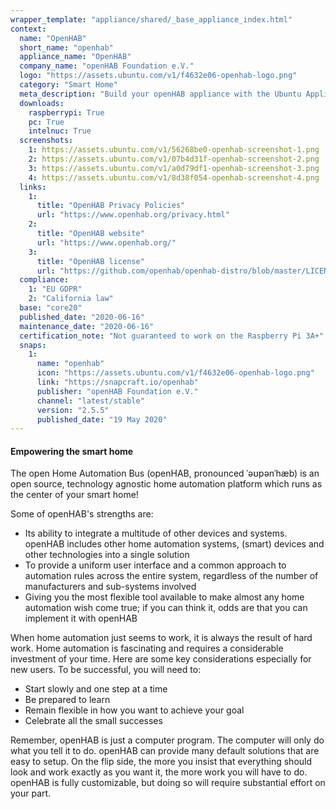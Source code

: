 ```yaml
---
wrapper_template: "appliance/shared/_base_appliance_index.html"
context:
  name: "OpenHAB"
  short_name: "openhab"
  appliance_name: "OpenHAB"
  company_name: "openHAB Foundation e.V."
  logo: "https://assets.ubuntu.com/v1/f4632e06-openhab-logo.png"
  category: "Smart Home"
  meta_description: "Build your openHAB appliance with the Ubuntu Appliance image’s preinstalled snaps. openHAB puts the control of your data and your home at your finger tips. openHAB is the most flexible tool available to make almost any home automation wish come true."
  downloads:
    raspberrypi: True
    pc: True
    intelnuc: True  
  screenshots:
    1: https://assets.ubuntu.com/v1/56268be0-openhab-screenshot-1.png
    2: https://assets.ubuntu.com/v1/07b4d31f-openhab-screenshot-2.png
    3: https://assets.ubuntu.com/v1/a0d79df1-openhab-screenshot-3.png
    4: https://assets.ubuntu.com/v1/8d38f054-openhab-screenshot-4.png
  links:
    1:
      title: "OpenHAB Privacy Policies"
      url: "https://www.openhab.org/privacy.html"
    2:
      title: "OpenHAB website"
      url: "https://www.openhab.org/"
    3:
      title: "OpenHAB license"
      url: "https://github.com/openhab/openhab-distro/blob/master/LICENSE"
  compliance:
    1: "EU GDPR"
    2: "California law"
  base: "core20"
  published_date: "2020-06-16"
  maintenance_date: "2020-06-16"
  certification_note: "Not guaranteed to work on the Raspberry Pi 3A+"
  snaps:
    1:
      name: "openhab"
      icon: "https://assets.ubuntu.com/v1/f4632e06-openhab-logo.png"
      link: "https://snapcraft.io/openhab"
      publisher: "openHAB Foundation e.V."
      channel: "latest/stable"
      version: "2.5.5"
      published_date: "19 May 2020"
---
```

#### Empowering the smart home

The open Home Automation Bus (openHAB, pronounced ˈəʊpənˈhæb) is an open source, technology agnostic home automation platform which runs as the center of your smart home!

Some of openHAB's strengths are:

- Its ability to integrate a multitude of other devices and systems. openHAB includes other home automation systems, (smart) devices and other technologies into a single solution
- To provide a uniform user interface and a common approach to automation rules across the entire system, regardless of the number of manufacturers and sub-systems involved
- Giving you the most flexible tool available to make almost any home automation wish come true; if you can think it, odds are that you can implement it with openHAB

When home automation just seems to work, it is always the result of hard work. Home automation is fascinating and requires a considerable investment of your time. Here are some key considerations especially for new users. To be successful, you will need to:

- Start slowly and one step at a time
- Be prepared to learn
- Remain flexible in how you want to achieve your goal
- Celebrate all the small successes

Remember, openHAB is just a computer program. The computer will only do what you tell it to do. openHAB can provide many default solutions that are easy to setup. On the flip side, the more you insist that everything should look and work exactly as you want it, the more work you will have to do. openHAB is fully customizable, but doing so will require substantial effort on your part.
